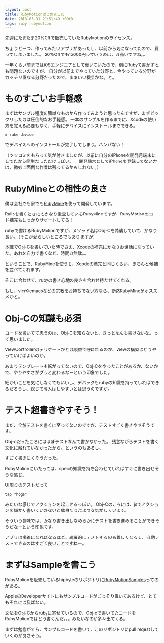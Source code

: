 ```yaml
---
layout: post
title: RubyMotionはじめました
date: 2013-03-31 21:51:49 +0900
tags: ruby rubymotion
---
```


先週にたまたま20%Offで販売していたRubyMotionのライセンス。

ちょうど一つ、作ってみたいアプリがあったし、以前から気になってたので、買ってしまいました。
20%Offでも15000円っていうのは、お高いですね。。

一年くらい前まではiOSエンジニアとして働いていたので、別にRubyで書かずとも問題ないのですが、
自分が以前までやっていた分野と、今やっている分野がカッチリ重なる分野だったので、まぁいい機会かな。と。

# ものすごいお手軽感

まずはサンプル程度の簡単なものから作ってみようと思ったんですが、まずビックリしたのは圧倒的なお手軽感。
一本のサンプルを作るまでに、Xcodeの使い方を覚える必要もなく、手軽にデバイスにインストールまでできる。

```
$ rake device
```

でデバイスへのインストールが完了してしまう。ハンパない！

（ツッコミをもらって気が付きましたが、以前に自分のiPhoneを開発用端末にしてたから簡単だっただけっぽい。
　開発端末としてiPhoneを登録してない方は、微妙に面倒な作業は残ってるかもしれない。）

# RubyMineとの相性の良さ

僕は会社でも家でも[RubyMine](http://www.jetbrains.com/ruby/)を使って開発しています。

Railsを書くときにもかなり重宝しているRubyMineですが、RubyMotionのコード補完もしっかりサポートしてる！

rubyで書けるRubyMotionですが、メソッド名はObj-Cを踏襲していて、かなり長い。（そこが愛らしいところでもありますが）

本職でObj-Cを書いていた時でさえ、Xcodeの補完にかなりお世話になっていた。あれを自力で書くなど、時間の無駄。。

ということで、RubyMineを使うと、Xcodeの補完と同じくらい、きちんと候補を並べてくれます。

そこに合わせて、rubyの書き心地の良さを合わせ持たせてくれる。

もし、vimやemacsなどの宗教をお持ちでない方なら、断然RubyMineがオススメかと。

# Obj-Cの知識も必須

コードを書いてて思うのは、Obj-Cを知らないと、きっとなんも書けないな。って思いました。

ViewControllerのデリゲートがどの順番で呼ばれるのか、Viewの構築はどうやっていけばよいのか。

あまりテンプレートも転がってないので、Obj-Cをやったことがあるか、ないかで、やりやすさがグッと変わるなーという印象でした。

細かいことを気にしなくてもいいし、デバッグもrubyの知識を持っていればできるだろうし、総じて導入はしやすいとは思うのですが。

# テスト超書きやすそう！

まだ、全然テストを書くに至ってないのですが、テストすごく書きやすそうです。

Obj-cだったころにはほぼテストなんて書かなかった。 残念ながらテストを書く文化に触れていなかったから。というのもあるし、

すごく書きにくそうだった。

RubyMotionにいたっては、specの知識を持ち合わせていればすぐに書き出せそうな感じ。

UI周りのテストだって
```
tap "hoge"
```
みたいな感じでアクションを起こせるっぽい。 Obj-Cのころには、jsでアクションを細かく書いていかないと駄目だったような気がしています。

そういう意味では、かなり書き出しなめらかにテストを書き進めることができそうだなーという印象です。

アプリは複雑になればなるほど、網羅的にテストするのも難しくなるし、自動テストできるのはすごく良いことですねー。

# まずはSampleを書こう

RubyMotionを販売しているhipbyteのリポジトリに[RubyMotionSamples](https://github.com/HipByte/RubyMotionSamples)ってのがある。

AppleのDeveloperサイトにもサンプルコードがごっそり置いてあるけど、とてもそれには及ばない。

文法をObj-Cからrubyに寄せているので、Obj-cで書いてたコードをRubyMotionではどう書くんだ。。。みたいなのが多々出てくる。

まずは勉強がてら、サンプルコードを書いて、このリポジトリにpull reqestしていくのが良さそう。
